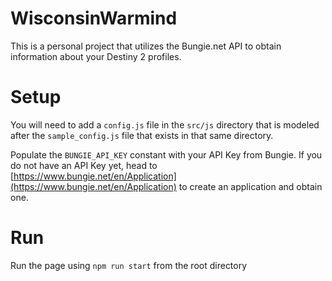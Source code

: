 # WisconsinWarmind

This is a personal project that utilizes the Bungie.net API to obtain information about your Destiny 2 profiles.

# Setup

You will need to add a `config.js` file in the `src/js` directory that is modeled after the `sample_config.js` file that exists in that same directory.

Populate the `BUNGIE_API_KEY` constant with your API Key from Bungie. If you do not have an API Key yet, head to [https://www.bungie.net/en/Application](https://www.bungie.net/en/Application) to create an application and
obtain one.

# Run

Run the page using `npm run start` from the root directory
